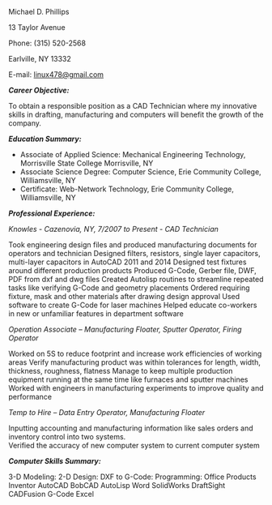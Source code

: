 Michael D. Phillips 

13 Taylor Avenue

Phone: (315) 520-2568

Earlville, NY 13332

E-mail: linux478@gmail.com

_**Career Objective:**_

To obtain a responsible position as a CAD Technician where my innovative skills in drafting, manufacturing and computers will benefit the growth of the company.

_**Education Summary:**_

* Associate of Applied Science: Mechanical Engineering Technology, Morrisville State College Morrisville, NY
* Associate Science Degree: Computer Science, Erie Community College, Williamsville, NY
* Certificate: Web-Network Technology, Erie Community College, Williamsville, NY 

_**Professional Experience:**_

_Knowles - Cazenovia, NY, 7/2007 to Present - CAD Technician_

Took engineering design files and produced manufacturing documents for operators and technician 
Designed filters, resistors, single layer capacitors, multi-layer capacitors in AutoCAD 2011 and 2014
Designed test fixtures around different production products
Produced G-Code, Gerber file, DWF, PDF from dxf and dwg files
Created Autolisp routines to streamline repeated tasks like verifying G-Code and geometry placements
Ordered requiring fixture, mask and other materials after drawing design approval
Used software to create G-Code for laser machines
Helped educate co-workers in new or unfamiliar features in department software

_Operation Associate – Manufacturing Floater, Sputter Operator, Firing Operator_

Worked on 5S to reduce footprint and increase work efficiencies of working areas
Verify manufacturing product was within tolerances for length, width, thickness, roughness, flatness
Manage to keep multiple production equipment running at the same time like furnaces and sputter machines
Worked with engineers in manufacturing experiments to improve quality and performance

_Temp to Hire – Data Entry Operator, Manufacturing Floater_

Inputting accounting and manufacturing information like sales orders and inventory control into two systems.  
Verified the accuracy of new computer system to current computer system

_**Computer Skills Summary:**_

3-D Modeling:	2-D Design:	DXF to G-Code:	Programming:	Office Products
Inventor	AutoCAD	BobCAD	AutoLisp	Word
SolidWorks	DraftSight	CADFusion	G-Code	Excel

